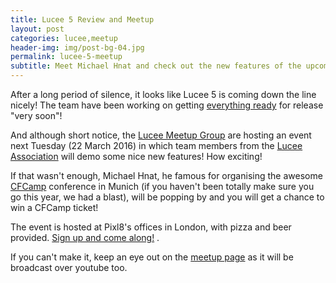 ```yaml
---
title: Lucee 5 Review and Meetup
layout: post
categories: lucee,meetup
header-img: img/post-bg-04.jpg
permalink: lucee-5-meetup
subtitle: Meet Michael Hnat and check out the new features of the upcoming Lucee 5
---
```

After a long period of silence, it looks like Lucee 5 is coming down the line nicely! The team have been working on getting [everything ready](https://groups.google.com/d/msg/lucee/7ly86ividGQ/xEdmmGIHBwAJ "Google Groups") for release "very soon"!

And although short notice, the [Lucee Meetup Group](http://www.meetup.com/Lucee-Group/events/229634606/?rv=ea1 "Lucee 5 review - Lucee Group") are hosting an event next Tuesday (22 March 2016)  in which team members from the [Lucee Association](http://lucee.org/ "Lucee") will demo some nice new features! How exciting! 

If that wasn't enough, Michael Hnat, he famous for organising the awesome [CFCamp](http://cfcamp.org/ "Home - CFCamp 2016") conference in Munich (if you haven't been totally make sure you go this year, we had a blast), will be popping by and you will get a chance to win a CFCamp ticket! 

The event is hosted at Pixl8's offices in London, with pizza and beer provided. [Sign up and come along!](http://www.meetup.com/Lucee-Group/events/229634606/?rv=ea1 "Lucee 5 review -  Lucee Group") .

If you can't make it, keep an eye out on the [meetup page](http://www.meetup.com/Lucee-Group/events/229634606/?rv=ea1 "Lucee 5 review - Lucee Group - Meetup") as it will be broadcast over youtube too. 







